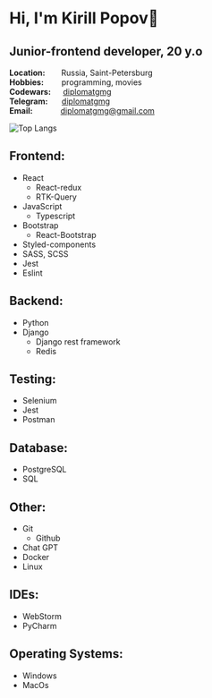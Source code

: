 # Hi, I'm Kirill Popov👋

## Junior-frontend developer, 20 y.o

**Location:** &ensp;&ensp;&ensp; Russia, Saint-Petersburg  
**Hobbies:** &ensp;&ensp;&ensp;&ensp;programming, movies  
**Codewars:** &ensp; &ensp;[diplomatgmg](https://www.codewars.com/users/diplomatgmg)  
**Telegram:** &ensp;&ensp;&ensp;[diplomatgmg](https://t.me/diplomatgmg)  
**Email:** &ensp;&ensp;&ensp;&ensp;&ensp;&ensp; diplomatgmg@gmail.com

![Top Langs](https://github-readme-stats.vercel.app/api/top-langs/?username=diplomatgmg&layout=compact)

## Frontend:
- React
  - React-redux
  - RTK-Query
- JavaScript
  - Typescript
- Bootstrap
  - React-Bootstrap
- Styled-components
- SASS, SCSS
- Jest
- Eslint


## Backend:
- Python
- Django
  - Django rest framework
  - Redis

## Testing:
- Selenium
- Jest
- Postman

## Database:
- PostgreSQL
- SQL

## Other:
- Git
  - Github
- Chat GPT
- Docker
- Linux

## IDEs:
- WebStorm
- PyCharm

## Operating Systems:
- Windows
- MacOs
